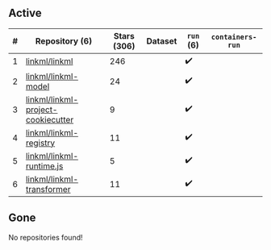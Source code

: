 ## Active
| # | Repository (6) | Stars (306) | Dataset | `run` (6) | `containers-run` |
| --- | --- | --- | --- | --- | --- |
| 1 | [linkml/linkml](https://github.com/linkml/linkml) | 246 |  | :heavy_check_mark: |  |
| 2 | [linkml/linkml-model](https://github.com/linkml/linkml-model) | 24 |  | :heavy_check_mark: |  |
| 3 | [linkml/linkml-project-cookiecutter](https://github.com/linkml/linkml-project-cookiecutter) | 9 |  | :heavy_check_mark: |  |
| 4 | [linkml/linkml-registry](https://github.com/linkml/linkml-registry) | 11 |  | :heavy_check_mark: |  |
| 5 | [linkml/linkml-runtime.js](https://github.com/linkml/linkml-runtime.js) | 5 |  | :heavy_check_mark: |  |
| 6 | [linkml/linkml-transformer](https://github.com/linkml/linkml-transformer) | 11 |  | :heavy_check_mark: |  |

## Gone
No repositories found!
